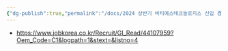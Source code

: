 ```yaml
---
{"dg-publish":true,"permalink":"/docs/2024 상반기 비티에스테크놀로지스 신입 경력 채용/","title":"2024 상반기 비티에스테크놀로지스 신입 경력 채용"}
---
```


- <https://www.jobkorea.co.kr/Recruit/GI_Read/44107959?Oem_Code=C1&logpath=1&stext=&listno=4>
